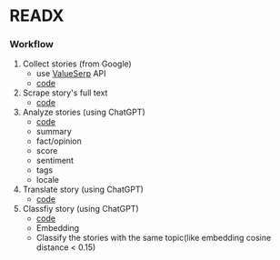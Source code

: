 # READX

### Workflow

1. Collect stories (from Google)
   - use [ValueSerp](https://www.valueserp.com/) API
   - [code](./app/models/concerns/stories/collectable.rb)
2. Scrape story's full text
   - [code](./app/models/concerns/stories/scrapable.rb)
3. Analyze stories (using ChatGPT)
   - [code](./app/models/concerns/stories/analyzable.rb)
   - summary
   - fact/opinion
   - score
   - sentiment
   - tags
   - locale
4. Translate story (using ChatGPT)
   - [code](./app/models/translation.rb)
5. Classfiy story (using ChatGPT)
   - [code](./app/models/concerns/stories/classifiable.rb)
   - Embedding
   - Classify the stories with the same topic(like embedding cosine distance < 0.15)
